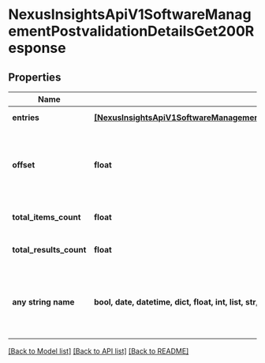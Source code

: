 # NexusInsightsApiV1SoftwareManagementPostvalidationDetailsGet200Response


## Properties
Name | Type | Description | Notes
------------ | ------------- | ------------- | -------------
**entries** | [**[NexusInsightsApiV1SoftwareManagementPostvalidationDetailsGet200ResponseEntriesInner]**](NexusInsightsApiV1SoftwareManagementPostvalidationDetailsGet200ResponseEntriesInner.md) | Response entries | [optional] 
**offset** | **float** | Rank of the response entry from which the paginated results are displayed | [optional] 
**total_items_count** | **float** | Total no. of response entries | [optional] 
**total_results_count** | **float** | Total no. of response entries | [optional] 
**any string name** | **bool, date, datetime, dict, float, int, list, str, none_type** | any string name can be used but the value must be the correct type | [optional]

[[Back to Model list]](../README.md#documentation-for-models) [[Back to API list]](../README.md#documentation-for-api-endpoints) [[Back to README]](../README.md)


